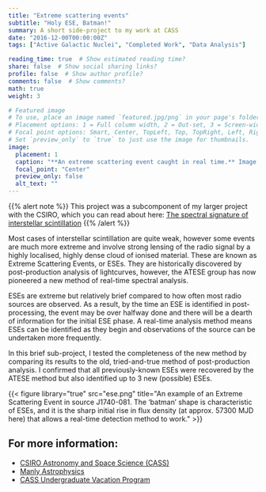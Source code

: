 ```yaml
---
title: "Extreme scattering events"
subtitle: "Holy ESE, Batman!"
summary: A short side-project to my work at CASS
date: "2016-12-00T00:00:00Z"
tags: ["Active Galactic Nuclei", "Completed Work", "Data Analysis"]

reading_time: true  # Show estimated reading time?
share: false  # Show social sharing links?
profile: false  # Show author profile?
comments: false  # Show comments?
math: true
weight: 3

# Featured image
# To use, place an image named `featured.jpg/png` in your page's folder.
# Placement options: 1 = Full column width, 2 = Out-set, 3 = Screen-width
# Focal point options: Smart, Center, TopLeft, Top, TopRight, Left, Right, BottomLeft, Bottom, BottomRight
# Set `preview_only` to `true` to just use the image for thumbnails.
image:
  placement: 1
  caption: "**An extreme scattering event caught in real time.** Image Credit: Keith Bannister (CASS). From [ATNF Daily Astronomy Picture](https://www.atnf.csiro.au/ATNF-DailyImage/archive/2016/23-Jan-2016.html)"
  focal_point: "Center"
  preview_only: false
  alt_text: ""
---
```


{{% alert note %}}
This project was a subcomponent of my larger project with the CSIRO, which you can read about here: [The spectral signature of interstellar scintillation](https://payton-rodman.netlify.app/project/csiro/)
{{% /alert %}}

Most cases of interstellar scintillation are quite weak, however some events are much more extreme and involve strong lensing of the radio signal by a highly localised, highly dense cloud of ionised material. These are known as Extreme Scattering Events, or ESEs. They are historically discovered by post-production analysis of lightcurves, however, the ATESE group has now pioneered a new method of real-time spectral analysis. 

ESEs are extreme but relatively brief compared to how often most radio sources are observed. As a result, by the time an ESE is identified in post-processing, the event may be over halfway done and there will be a dearth of information for the initial ESE phase. A real-time analysis method means ESEs can be identified as they begin and observations of the source can be undertaken more frequently.

In this brief sub-project, I tested the completeness of the new method by comparing its results to the old, tried-and-true method of post-production analysis. I confirmed that all previously-known ESEs were recovered by the ATESE method but also identified up to 3 new (possible) ESEs. 

{{< figure library="true" src="ese.png" title="An example of an Extreme Scattering Event in source J1740-081. The ‘batman’ shape is characteristic of ESEs, and it is the sharp initial rise in flux density (at approx. 57300 MJD here) that allows a real-time detection method to work." >}}

## For more information:
 - [CSIRO Astronomy and Space Science (CASS)](https://www.csiro.au/en/Research/Astronomy)
 - [Manly Astrophysics](http://manlyastrophysics.org/Projects/InterstellarScintillation/index.html)
 - [CASS Undergraduate Vacation Program](https://www.atnf.csiro.au/research/summer_vacation/index.html)

